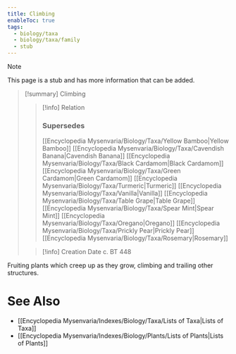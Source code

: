 ```yaml
---
title: Climbing
enableToc: true
tags:
  - biology/taxa
  - biology/taxa/family
  - stub
---
```


> [!note]
> This page is a stub and has more information that can be added.

> [!summary] Climbing
> > [!info] Relation
> > ### Supersedes 
> > [[Encyclopedia Mysenvaria/Biology/Taxa/Yellow Bamboo|Yellow Bamboo]]
> > [[Encyclopedia Mysenvaria/Biology/Taxa/Cavendish Banana|Cavendish Banana]]
> > [[Encyclopedia Mysenvaria/Biology/Taxa/Black Cardamom|Black Cardamom]]
> > [[Encyclopedia Mysenvaria/Biology/Taxa/Green Cardamom|Green Cardamom]]
> > [[Encyclopedia Mysenvaria/Biology/Taxa/Turmeric|Turmeric]]
> > [[Encyclopedia Mysenvaria/Biology/Taxa/Vanilla|Vanilla]]
> > [[Encyclopedia Mysenvaria/Biology/Taxa/Table Grape|Table Grape]]
> > [[Encyclopedia Mysenvaria/Biology/Taxa/Spear Mint|Spear Mint]]
> > [[Encyclopedia Mysenvaria/Biology/Taxa/Oregano|Oregano]]
> > [[Encyclopedia Mysenvaria/Biology/Taxa/Prickly Pear|Prickly Pear]]
> > [[Encyclopedia Mysenvaria/Biology/Taxa/Rosemary|Rosemary]]
>
> > [!info] Creation Date
> > c. BT 448

Fruiting plants which creep up as they grow, climbing and trailing other structures.

# See Also
- [[Encyclopedia Mysenvaria/Indexes/Biology/Taxa/Lists of Taxa|Lists of Taxa]]
- [[Encyclopedia Mysenvaria/Indexes/Biology/Plants/Lists of Plants|Lists of Plants]]
